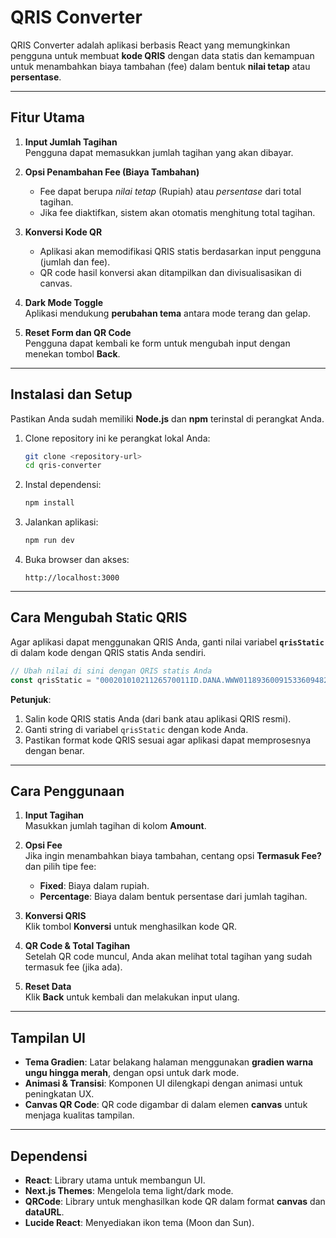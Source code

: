 # QRIS Converter

QRIS Converter adalah aplikasi berbasis React yang memungkinkan pengguna untuk membuat **kode QRIS** dengan data statis dan kemampuan untuk menambahkan biaya tambahan (fee) dalam bentuk **nilai tetap** atau **persentase**.

---

## Fitur Utama
1. **Input Jumlah Tagihan**  
   Pengguna dapat memasukkan jumlah tagihan yang akan dibayar.

2. **Opsi Penambahan Fee (Biaya Tambahan)**  
   - Fee dapat berupa *nilai tetap* (Rupiah) atau *persentase* dari total tagihan.
   - Jika fee diaktifkan, sistem akan otomatis menghitung total tagihan.

3. **Konversi Kode QR**  
   - Aplikasi akan memodifikasi QRIS statis berdasarkan input pengguna (jumlah dan fee).
   - QR code hasil konversi akan ditampilkan dan divisualisasikan di canvas.

4. **Dark Mode Toggle**  
   Aplikasi mendukung **perubahan tema** antara mode terang dan gelap.

5. **Reset Form dan QR Code**  
   Pengguna dapat kembali ke form untuk mengubah input dengan menekan tombol **Back**.

---

## Instalasi dan Setup

Pastikan Anda sudah memiliki **Node.js** dan **npm** terinstal di perangkat Anda.

1. Clone repository ini ke perangkat lokal Anda:
   ```bash
   git clone <repository-url>
   cd qris-converter
   ```

2. Instal dependensi:
   ```bash
   npm install
   ```

3. Jalankan aplikasi:
   ```bash
   npm run dev
   ```

4. Buka browser dan akses:
   ```
   http://localhost:3000
   ```

---

## Cara Mengubah **Static QRIS**

Agar aplikasi dapat menggunakan QRIS Anda, ganti nilai variabel **`qrisStatic`** di dalam kode dengan QRIS statis Anda sendiri.

```javascript
// Ubah nilai di sini dengan QRIS statis Anda
const qrisStatic = "00020101021126570011ID.DANA.WWW011893600915336094826302093609482630303UMI51440014ID.CO.QRIS.WWW0215ID10222329023150303UMI5204737253033605802ID5922Ahmad Zakaria Fathoni 6013Kota Semarang61055021863045D82";
```

**Petunjuk**:
1. Salin kode QRIS statis Anda (dari bank atau aplikasi QRIS resmi).  
2. Ganti string di variabel `qrisStatic` dengan kode Anda.  
3. Pastikan format kode QRIS sesuai agar aplikasi dapat memprosesnya dengan benar.  

---

## Cara Penggunaan

1. **Input Tagihan**  
   Masukkan jumlah tagihan di kolom **Amount**.

2. **Opsi Fee**  
   Jika ingin menambahkan biaya tambahan, centang opsi **Termasuk Fee?** dan pilih tipe fee:  
   - **Fixed**: Biaya dalam rupiah.  
   - **Percentage**: Biaya dalam bentuk persentase dari jumlah tagihan.

3. **Konversi QRIS**  
   Klik tombol **Konversi** untuk menghasilkan kode QR.

4. **QR Code & Total Tagihan**  
   Setelah QR code muncul, Anda akan melihat total tagihan yang sudah termasuk fee (jika ada).  

5. **Reset Data**  
   Klik **Back** untuk kembali dan melakukan input ulang.

---

## Tampilan UI

- **Tema Gradien**: Latar belakang halaman menggunakan **gradien warna ungu hingga merah**, dengan opsi untuk dark mode.
- **Animasi & Transisi**: Komponen UI dilengkapi dengan animasi untuk peningkatan UX.
- **Canvas QR Code**: QR code digambar di dalam elemen **canvas** untuk menjaga kualitas tampilan.

---

## Dependensi

- **React**: Library utama untuk membangun UI.
- **Next.js Themes**: Mengelola tema light/dark mode.
- **QRCode**: Library untuk menghasilkan kode QR dalam format **canvas** dan **dataURL**.
- **Lucide React**: Menyediakan ikon tema (Moon dan Sun).

